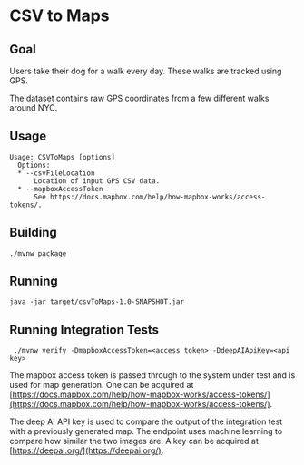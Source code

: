 # CSV to Maps

## Goal

Users take their dog for a walk every day. These walks are tracked using GPS.


The [dataset](https://raw.githubusercontent.com/mavenraven/csvToMaps/master/src/test/resources/gps_dataset.csv) contains
raw GPS coordinates from a few different walks around NYC.



## Usage
```
Usage: CSVToMaps [options]
  Options:
  * --csvFileLocation
      Location of input GPS CSV data.
  * --mapboxAccessToken
      See https://docs.mapbox.com/help/how-mapbox-works/access-tokens/.
```
## Building
`./mvnw package`

## Running
`java -jar target/csvToMaps-1.0-SNAPSHOT.jar`
## Running Integration Tests
` ./mvnw verify -DmapboxAccessToken=<access token> -DdeepAIApiKey=<api key>`

The mapbox access token is passed through to the system under test and is used for map generation. One can be acquired at [https://docs.mapbox.com/help/how-mapbox-works/access-tokens/](https://docs.mapbox.com/help/how-mapbox-works/access-tokens/).

The deep AI API key is used to compare the output of the integration test with a previously generated map. The endpoint uses machine learning to compare how similar the two images are. A key can be acquired at [https://deepai.org/](https://deepai.org/).

